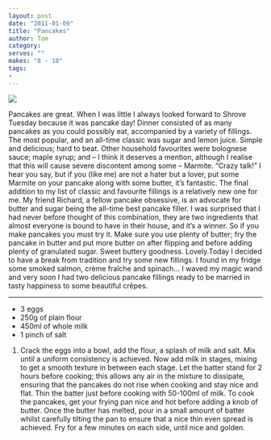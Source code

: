 ```yaml
---
layout: post
date: "2011-01-09"
title: "Pancakes"
author: Tom
category:
serves: ""
makes: "8 - 10"
tags:
-
---
```

<img src="https://s3.eu-west-2.amazonaws.com/grubdaily/pancakes.jpg" />

Pancakes are great. When I was little I always looked forward to Shrove Tuesday because it was pancake day! Dinner consisted of as many pancakes as you could possibly eat, accompanied by a variety of fillings. The most popular, and an all-time classic was sugar and lemon juice. Simple and delicious; hard to beat. Other household favourites were bolognese sauce; maple syrup; and – I think it deserves a mention, although I realise that this will cause severe discontent among some – Marmite. “Crazy talk!” I hear you say, but if you (like me) are not a hater but a lover, put some Marmite on your pancake along with some butter, it’s fantastic. The final addition to my list of classic and favourite fillings is a relatively new one for me. My friend Richard, a fellow pancake obsessive, is an advocate for butter and sugar being the all-time best pancake filler. I was surprised that I had never before thought of this combination, they are two ingredients that almost everyone is bound to have in their house, and it’s a winner. So if you make pancakes you must try it. Make sure you use plenty of butter; fry the pancake in butter and put more butter on after flipping and before adding plenty of granulated sugar. Sweet buttery goodness. Lovely.Today I decided to have a break from tradition and try some new fillings. I found in my fridge some smoked salmon, crème fraîche and spinach… I waved my magic wand and very soon I had two delicious pancake fillings ready to be married in tasty happiness to some beautiful crêpes.

---
* 3 eggs
* 250g of plain flour
* 450ml of whole milk
* 1 pinch of salt

1. Crack the eggs into a bowl, add the flour, a splash of milk and salt. Mix until a uniform consistency is achieved. Now add milk in stages, mixing to get a smooth texture in between each stage. Let the batter stand for 2 hours before cooking; this allows any air in the mixture to dissipate, ensuring that the pancakes do not rise when cooking and stay nice and flat. Thin the batter just before cooking with 50-100ml of milk. To cook the pancakes, get your frying pan nice and hot before adding a knob of butter. Once the butter has melted, pour in a small amount of batter whilst carefully tilting the pan to ensure that a nice thin even spread is achieved. Fry for a few minutes on each side, until nice and golden.

